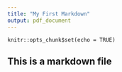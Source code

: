 ```yaml
---
title: "My First Markdown"
output: pdf_document
---
```


```{r setup, include=FALSE}
knitr::opts_chunk$set(echo = TRUE)
```

## This is a markdown file

